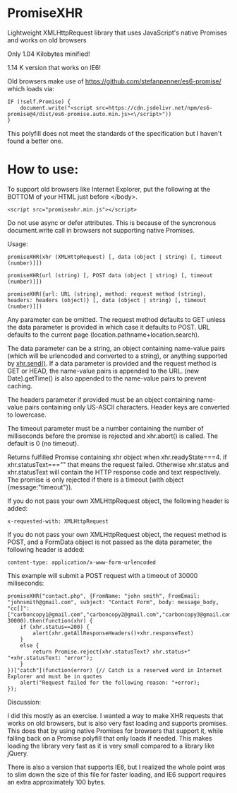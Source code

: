 # PromiseXHR
Lightweight XMLHttpRequest library that uses JavaScript's native Promises and works on old browsers 

Only 1.04 Kilobytes minified!

1.14 K version that works on IE6!

Old browsers make use of https://github.com/stefanpenner/es6-promise/ which loads via:

    IF (!self.Promise) {
        document.write("<script src=https://cdn.jsdelivr.net/npm/es6-promise@4/dist/es6-promise.auto.min.js><\/script>"))
    }
    
This polyfill does not meet the standards of the specification but I haven't found a better one.

<h1>How to use:</h1>

To support old browsers like Internet Explorer, put the following at the BOTTOM of your HTML just before &lt;/body&gt;.

    <script src="promisexhr.min.js"></script>

Do not use async or defer attributes. This is because of the syncronous document.write call in browsers not supporting native Promises.

Usage:

    promiseXHR(xhr (XMLHttpRequest) [, data (object | string) [, timeout (number)]])

    promiseXHR(url (string) [, POST data (object | string) [, timeout (number)]])

    promiseXHR({url: URL (string), method: request method (string), headers: headers (object)} [, data (object | string) [, timeout (number)]])

Any parameter can be omitted. The request method defaults to GET unless the data parameter is provided in which case it defaults to POST. URL defaults to the current page (location.pathname+location.search).

The data parameter can be a string, an object containing name-value pairs (which will be urlencoded and converted to a string), or anything supported by <a href="https://developer.mozilla.org/en-US/docs/Web/API/XMLHttpRequest/send">xhr.send()</a>. If a data parameter is provided and the request method is GET or HEAD, the name-value pairs is appended to the URL. (new Date).getTime() is also appended to the name-value pairs to prevent caching.

The headers parameter if provided must be an object containing name-value pairs containing only US-ASCII characters. Header keys are converted to lowercase.

The timeout parameter must be a number containing the number of milliseconds before the promise is rejected and xhr.abort() is called. The default is 0 (no timeout).

Returns fulfilled Promise containing xhr object when xhr.readyState===4. if xhr.statusText==="" that means the request failed. Otherwise xhr.status and xhr.statusText will contain the HTTP response code and text respectively. The promise is only rejected if there is a timeout (with object {message:"timeout"}).

If you do not pass your own XMLHttpRequest object, the following header is added:

    x-requested-with: XMLHttpRequest
    
If you do not pass your own XMLHttpRequest object, the request method is POST, and a FormData object is not passed as the data parameter, the following header is added:

    content-type: application/x-www-form-urlencoded

This example will submit a POST request with a timeout of 30000 miliseconds:

    promiseXHR("contact.php", {FromName: "john smith", FromEmail: "johnsmith@gmail.com", subject: "Contact Form", body: message_body, "cc[]":["carboncopy1@gmail.com","carboncopy2@gmail.com","carboncopy3@gmail.com"]}, 30000).then(function(xhr) {
        if (xhr.status==200) {
            alert(xhr.getAllResponseHeaders()+xhr.responseText)
        }
        else {
            return Promise.reject(xhr.statusText? xhr.status+" "+xhr.statusText: "error");
        }
    })["catch"](function(error) {// Catch is a reserved word in Internet Explorer and must be in quotes
        alert("Request failed for the following reason: "+error);
    });

Discussion:

I did this mostly as an exercise. I wanted a way to make XHR requests that works on old browsers, but is also very fast loading and supports promises. This does that by using native Promises for browsers that support it, while falling back on a Promise polyfill that only loads if needed. This makes loading the library very fast as it is very small compared to a library like jQuery.

There is also a version that supports IE6, but I realized the whole point was to slim down the size of this file for faster loading, and IE6 support requires an extra approximately 100 bytes.
